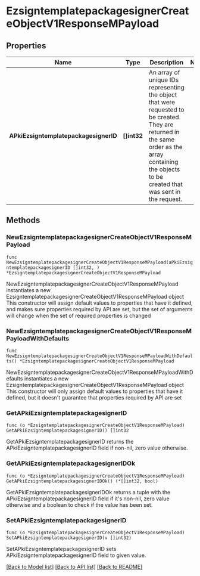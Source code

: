 # EzsigntemplatepackagesignerCreateObjectV1ResponseMPayload

## Properties

Name | Type | Description | Notes
------------ | ------------- | ------------- | -------------
**APkiEzsigntemplatepackagesignerID** | **[]int32** | An array of unique IDs representing the object that were requested to be created.  They are returned in the same order as the array containing the objects to be created that was sent in the request. | 

## Methods

### NewEzsigntemplatepackagesignerCreateObjectV1ResponseMPayload

`func NewEzsigntemplatepackagesignerCreateObjectV1ResponseMPayload(aPkiEzsigntemplatepackagesignerID []int32, ) *EzsigntemplatepackagesignerCreateObjectV1ResponseMPayload`

NewEzsigntemplatepackagesignerCreateObjectV1ResponseMPayload instantiates a new EzsigntemplatepackagesignerCreateObjectV1ResponseMPayload object
This constructor will assign default values to properties that have it defined,
and makes sure properties required by API are set, but the set of arguments
will change when the set of required properties is changed

### NewEzsigntemplatepackagesignerCreateObjectV1ResponseMPayloadWithDefaults

`func NewEzsigntemplatepackagesignerCreateObjectV1ResponseMPayloadWithDefaults() *EzsigntemplatepackagesignerCreateObjectV1ResponseMPayload`

NewEzsigntemplatepackagesignerCreateObjectV1ResponseMPayloadWithDefaults instantiates a new EzsigntemplatepackagesignerCreateObjectV1ResponseMPayload object
This constructor will only assign default values to properties that have it defined,
but it doesn't guarantee that properties required by API are set

### GetAPkiEzsigntemplatepackagesignerID

`func (o *EzsigntemplatepackagesignerCreateObjectV1ResponseMPayload) GetAPkiEzsigntemplatepackagesignerID() []int32`

GetAPkiEzsigntemplatepackagesignerID returns the APkiEzsigntemplatepackagesignerID field if non-nil, zero value otherwise.

### GetAPkiEzsigntemplatepackagesignerIDOk

`func (o *EzsigntemplatepackagesignerCreateObjectV1ResponseMPayload) GetAPkiEzsigntemplatepackagesignerIDOk() (*[]int32, bool)`

GetAPkiEzsigntemplatepackagesignerIDOk returns a tuple with the APkiEzsigntemplatepackagesignerID field if it's non-nil, zero value otherwise
and a boolean to check if the value has been set.

### SetAPkiEzsigntemplatepackagesignerID

`func (o *EzsigntemplatepackagesignerCreateObjectV1ResponseMPayload) SetAPkiEzsigntemplatepackagesignerID(v []int32)`

SetAPkiEzsigntemplatepackagesignerID sets APkiEzsigntemplatepackagesignerID field to given value.



[[Back to Model list]](../README.md#documentation-for-models) [[Back to API list]](../README.md#documentation-for-api-endpoints) [[Back to README]](../README.md)


